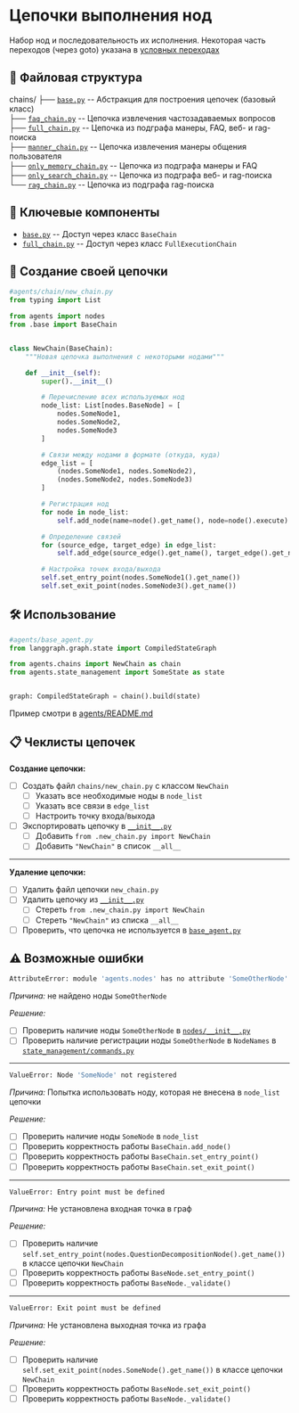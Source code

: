 # Цепочки выполнения нод
Набор нод и последовательность их исполнения. Некоторая часть переходов (через goto) указана в [условных переходах](../edges/README.md)

## 📁 Файловая структура
chains/
├── [`base.py`](base.py)                 -- Абстракция для построения цепочек (базовый класс)\
├── [`faq_chain.py`](faq_chain.py)            -- Цепочка извлечения частозадаваемых вопросов\
├── [`full_chain.py`](full_chain.py)           -- Цепочка из подграфа манеры, FAQ, веб- и rag-поиска\
├── [`manner_chain.py`](manner_chain.py)         -- Цепочка извлечения манеры общения пользователя\
├── [`only_memory_chain.py`](only_memory_chain.py)    -- Цепочка из подграфа манеры и FAQ\
├── [`only_search_chain.py`](only_search_chain.py)    -- Цепочка из подграфа веб- и rag-поиска\
└── [`rag_chain.py`](rag_chain.py)            -- Цепочка из подграфа rag-поиска

## 🧩 Ключевые компоненты
- [`base.py`](base.py)                 -- Доступ через класс `BaseChain`
- [`full_chain.py`](full_chain.py)           -- Доступ через класс `FullExecutionChain`

## 🎨 Создание своей цепочки
```python
#agents/chain/new_chain.py
from typing import List

from agents import nodes
from .base import BaseChain


class NewChain(BaseChain):
    """Новая цепочка выполнения с некоторыми нодами"""

    def __init__(self):
        super().__init__()

        # Перечисление всех используемых нод
        node_list: List[nodes.BaseNode] = [
            nodes.SomeNode1,
            nodes.SomeNode2,
            nodes.SomeNode3
        ]

        # Связи между нодами в формате (откуда, куда)
        edge_list = [
            (nodes.SomeNode1, nodes.SomeNode2),
            (nodes.SomeNode2, nodes.SomeNode3)
        ]

        # Регистрация нод
        for node in node_list:
            self.add_node(name=node().get_name(), node=node().execute)

        # Определение связей
        for (source_edge, target_edge) in edge_list:
            self.add_edge(source_edge().get_name(), target_edge().get_name())

        # Настройка точек входа/выхода
        self.set_entry_point(nodes.SomeNode1().get_name())
        self.set_exit_point(nodes.SomeNode3().get_name())
```

## 🛠️ Использование
```python
#agents/base_agent.py
from langgraph.graph.state import CompiledStateGraph

from agents.chains import NewChain as chain
from agents.state_management import SomeState as state


graph: CompiledStateGraph = chain().build(state)
```

Пример смотри в [agents/README.md](../README.md)

## 📋 Чеклисты цепочек

**Создание цепочки:**
- [ ] Создать файл `chains/new_chain.py` с классом `NewChain`
  - [ ] Указать все необходимые ноды в `node_list`
  - [ ] Указать все связи в `edge_list`
  - [ ] Настроить точку входа/выхода
- [ ] Экспортировать цепочку в [`__init__.py`](./__init__.py)
  - [ ] Добавить `from .new_chain.py import NewChain `
  - [ ] Добавить `"NewChain"` в список `__all__`
---
**Удаление цепочки:**
- [ ] Удалить файл цепочки `new_chain.py`
- [ ] Удалить цепочку из [`__init__.py`](./__init__.py)
  - [ ] Стереть `from .new_chain.py import NewChain `
  - [ ] Стереть `"NewChain"` из списка `__all__`
- [ ] Проверить, что цепочка не используется в [`base_agent.py`](../base_agent.py)

## ⚠️ Возможные ошибки

```bash
AttributeError: module 'agents.nodes' has no attribute 'SomeOtherNode'
```
_Причина:_ не найдено ноды `SomeOtherNode`

_Решение:_
- [ ] Проверить наличие ноды `SomeOtherNode` в [`nodes/__init__.py`](../nodes/__init__.py)
- [ ] Проверить наличие регистрации ноды `SomeOtherNode` в `NodeNames` в [`state_management/commands.py`](../state_management/commands.py)
---
```bash
ValueError: Node 'SomeNode' not registered
```
_Причина:_ Попытка использовать ноду, которая не внесена в `node_list` цепочки

_Решение:_
- [ ] Проверить наличие ноды `SomeNode` в `node_list`
- [ ] Проверить корректность работы `BaseChain.add_node()`
- [ ] Проверить корректность работы `BaseChain.set_entry_point()`
- [ ] Проверить корректность работы `BaseChain.set_exit_point()`
---
```bash
ValueError: Entry point must be defined
```
_Причина:_ Не установлена входная точка в граф

_Решение:_
- [ ] Проверить наличие `self.set_entry_point(nodes.QuestionDecompositionNode().get_name())` в классе цепочки `NewChain`
- [ ] Проверить корректность работы `BaseNode.set_entry_point()`
- [ ] Проверить корректность работы `BaseNode._validate()`
---
```bash
ValueError: Exit point must be defined
```
_Причина:_ Не установлена выходная точка из графа

_Решение:_
- [ ] Проверить наличие `self.set_exit_point(nodes.SomeNode().get_name())` в классе цепочки `NewChain`
- [ ] Проверить корректность работы `BaseNode.set_exit_point()`
- [ ] Проверить корректность работы `BaseNode._validate()`
